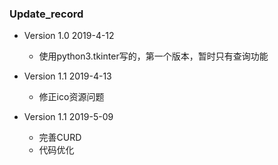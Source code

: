 ### Update_record
* Version 1.0 2019-4-12
  * 使用python3.tkinter写的，第一个版本，暂时只有查询功能

* Version 1.1 2019-4-13
  * 修正ico资源问题

* Version 1.1 2019-5-09
  * 完善CURD
  * 代码优化
